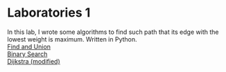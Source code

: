 # Laboratories 1
In this lab, I wrote some algorithms to find such path that its edge with the lowest weight is maximum. Written in Python.  
<a href="https://github.com/LucasJezap/GraphAlgorithms/blob/e9fce162606471c586953b9113c6e59eae4cf7cb/lab1/findAndUnion.py#L1-L55"> Find and Union  
<a href="https://github.com/LucasJezap/GraphAlgorithms/blob/e9fce162606471c586953b9113c6e59eae4cf7cb/lab1/binarySearch.py#L1-L71"> Binary Search  
<a href="https://github.com/LucasJezap/GraphAlgorithms/blob/e9fce162606471c586953b9113c6e59eae4cf7cb/lab1/Djikstra.py#L1-L81"> Dijkstra (modified)
